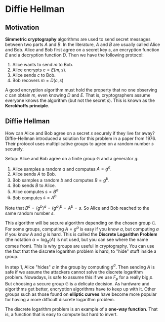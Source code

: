 # Diffie Hellman
## Motivation
**Simmetric cryptography** algorithms are used to send secret messages between two parts $A$ and $B$. In the literature, $A$ and $B$ are usually called Alice and Bob. Alice and Bob first agree on a secret key $s$, an encryption function $E$ and a decryption function $D$. Then we have the following protocol:

1. Alice wants to send $m$ to Bob.
2. Alice encrypts $c=E(m, s)$.
3. Alice sends $c$ to Bob.
4. Bob recovers $m=D(c, s)$

A good encryption algorithm must hold the property that no one observing $c$ can obtain $m$, even knowing $D$ and $E$. That is, cryptographers assume everyone knows the algorithm (but not the secret $s$). This is known as the **Kerckhoffs principle**.

## Diffie Hellman
How can Alice and Bob agree on a secret $s$ securely if they live far away? Diffie-Hellman introduced a solution for this problem in a paper from 1976. Their protocol uses multiplicative groups to agree on a random number $s$ securely.

Setup: Alice and Bob agree on a finite group $\mathbb{G}$ and a generator $g$.
1. Alice samples a random $a$ and computes $A=g^a$.
2. Alice sends $A$ to Bob.
3. Bob samples a random $b$ and computes $B=g^b$.
4. Bob sends $B$ to Alice.
5. Alice computes $s=B^a$
6. Bob computes $s=A^b$

Note that $B^a=(g^b)^a=(g^a)^b=A^b=s$. So Alice and Bob reached to the same random number $s$.

This algorithm will be secure algorithm depending on the chosen group $\mathbb{G}$. For some groups, computing $A=g^a$ is easy if you know $a$, but computing $a$ if you know $A$ and $g$ is hard. This is called the **Discrete Logarithm Problem** (the notation $a=\log_g(A)$ is not used, but you can see where the name comes from). This is why groups are useful in cryptography. You can use the fact that the discrete logarithm problem is hard, to "hide" stuff inside a group.

In step 1, Alice "hides" $a$ in the group by computing $g^a$. Then sending $A$ is safe if we assume the attackers cannot solve the discrete logarithm problem. Nowadays, is safe to assume this if we use $F_p$ for a really big $p$. But choosing a secure group $\mathbb{G}$ is a delicate decision. As hardware and algorithms get better, encryption algorithms have to keep up with it. Other groups such as those found on **elliptic curves** have become more popular for having a more difficult discrete logarithm problem.

The discrete logarithm problem is an example of a **one-way function**. That is, a function that is easy to compute but hard to invert.
